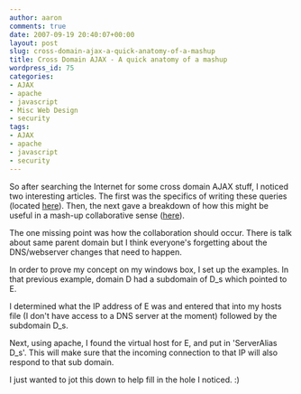 ```yaml
---
author: aaron
comments: true
date: 2007-09-19 20:40:07+00:00
layout: post
slug: cross-domain-ajax-a-quick-anatomy-of-a-mashup
title: Cross Domain AJAX - A quick anatomy of a mashup
wordpress_id: 75
categories:
- AJAX
- apache
- javascript
- Misc Web Design
- security
tags:
- AJAX
- apache
- javascript
- security
---
```


So after searching the Internet for some cross domain AJAX stuff, I noticed two interesting articles.  The first was the specifics of writing these queries (located [here](http://fettig.net/weblog/2005/11/30/xmlhttprequest-subdomain-update/)).  Then, the next gave a breakdown of how this might be useful in a mash-up collaborative sense ([here](http://www.alexpooley.com/2007/08/07/how-to-cross-domain-javascript/)).

The one missing point was how the collaboration should occur.  There is talk about same parent domain but I think everyone's forgetting about the DNS/webserver changes that need to happen.

In order to prove my concept on my windows box, I set up the examples.  In that previous example, domain D had a subdomain of D_s which pointed to E.

I determined what the IP address of E was and entered that into my hosts file (I don't have access to a DNS server at the moment) followed by the subdomain D_s.

Next, using apache, I found the virtual host for E, and put in 'ServerAlias D_s'.  This will make sure that the incoming connection to that IP will also respond to that sub domain.

I just wanted to jot this down to help fill in the hole I noticed. :)
